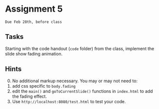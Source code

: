 # Assignment 5
`Due Feb 28th, before class`


## Tasks

Starting with the code handout (`code` folder) from the class, implement the slide show fading animation.



## Hints

0. No additional markup necessary.
You may or may not need to:
1. add css specific to `body.fading`
2. edit the `main()` and `goToCurrentSlide()` functions in `index.html` to add the fading effect.
3. Use `http://localhost:8080/test.html` to test your code.
